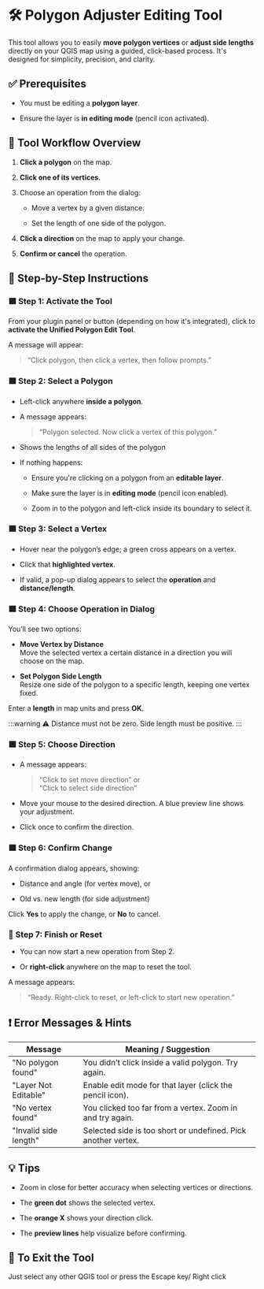 # 🛠️ Polygon Adjuster Editing Tool

This tool allows you to easily **move polygon vertices** or **adjust side lengths** directly on your QGIS map using a guided, click-based process. It's designed for simplicity, precision, and clarity.

## ✅ Prerequisites

- You must be editing a **polygon layer**.

- Ensure the layer is **in editing mode** (pencil icon activated).

## 🔄 Tool Workflow Overview

1. **Click a polygon** on the map.

2. **Click one of its vertices**.

3. Choose an operation from the dialog:

   - Move a vertex by a given distance.

   - Set the length of one side of the polygon.

4. **Click a direction** on the map to apply your change.

5. **Confirm or cancel** the operation.

## 🧭 Step-by-Step Instructions

### 🟩 Step 1: Activate the Tool

From your plugin panel or button (depending on how it's integrated), click to **activate the Unified Polygon Edit Tool**.

A message will appear:

> “Click polygon, then click a vertex, then follow prompts.”

### 🟩 Step 2: Select a Polygon

- Left-click anywhere **inside a polygon**.

- A message appears:
  
  > “Polygon selected. Now click a vertex of this polygon.”
- Shows the lengths of all sides of the polygon

- If nothing happens:

  - Ensure you're clicking on a polygon from an **editable layer**.

  - Make sure the layer is in **editing mode** (pencil icon enabled).
  
  - Zoom in to the polygon and left-click inside its boundary to select it.

### 🟩 Step 3: Select a Vertex

- Hover near the polygon’s edge; a green cross appears on a vertex.

- Click that **highlighted vertex**.

- If valid, a pop-up dialog appears to select the **operation** and **distance/length**.

### 🟩 Step 4: Choose Operation in Dialog

You’ll see two options:

- **Move Vertex by Distance**  
  Move the selected vertex a certain distance in a direction you will choose on the map.

- **Set Polygon Side Length**  
  Resize one side of the polygon to a specific length, keeping one vertex fixed.

Enter a **length** in map units and press **OK**.

:::warning
⚠️ Distance must not be zero. Side length must be positive.
:::

### 🟩 Step 5: Choose Direction

- A message appears:
  
  > “Click to set move direction” or  
  > “Click to select side direction”

- Move your mouse to the desired direction. A blue preview line shows your adjustment.

- Click once to confirm the direction.

### 🟩 Step 6: Confirm Change

A confirmation dialog appears, showing:

- Distance and angle (for vertex move), or

- Old vs. new length (for side adjustment)

Click **Yes** to apply the change, or **No** to cancel.

### 🧹 Step 7: Finish or Reset

- You can now start a new operation from Step 2.

- Or **right-click** anywhere on the map to reset the tool.

A message appears:

> “Ready. Right-click to reset, or left-click to start new operation.”

## ❗ Error Messages & Hints

| Message               | Meaning / Suggestion                                          |
| --------------------- | ------------------------------------------------------------- |
| "No polygon found"    | You didn’t click inside a valid polygon. Try again.           |
| "Layer Not Editable"  | Enable edit mode for that layer (click the pencil icon).      |
| "No vertex found"     | You clicked too far from a vertex. Zoom in and try again.     |
| "Invalid side length" | Selected side is too short or undefined. Pick another vertex. |

## 💡 Tips

- Zoom in close for better accuracy when selecting vertices or directions.

- The **green dot** shows the selected vertex.

- The **orange X** shows your direction click.

- The **preview lines** help visualize before confirming.

## 🛑 To Exit the Tool

Just select any other QGIS tool or press the Escape key/ Right click
